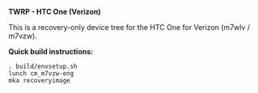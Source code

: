**TWRP - HTC One (Verizon)**

This is a recovery-only device tree for the HTC One for Verizon (m7wlv / m7vzw).

**Quick build instructions:**

    . build/envsetup.sh
    lunch cm_m7vzw-eng
    mka recoveryimage
